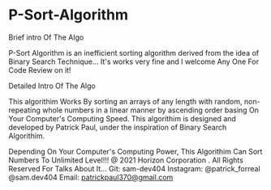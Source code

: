 # P-Sort-Algorithm
Brief intro Of The Algo

P-Sort Algorithm is an inefficient sorting algorithm derived from the
idea of Binary Search Technique... It's works very fine and I welcome
Any One For Code Review on it! 

Detailed Intro Of The Algo

  This algorithim Works By sorting an arrays of any length with random,
  non-repeating whole numbers in a linear manner by ascending order 
  basing On Your Computer's Computing Speed.
  This algorithim is designed and developed by Patrick Paul, under the
  inspiration of Binary Search Algorithim.
  
  Depending On Your Computer's Computing Power, This Algorithim Can Sort 
  Numbers To Unlimited Level!!! 
  @ 2021 Horizon Corporation . All Rights Reserved
  For Talks About It... 
    Git: sam-dev404
    Instagram: @patrick_forreal
               @sam.dev404 
    Email: patrickpaul370@gmail.com


